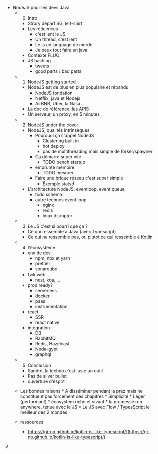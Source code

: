 * NodeJS pour les devs Java
	* 0. Intro
		* Strory départ SG, le t-shirt
		* Les réticences
			* c'est lent le JS
			* Un thread, c'est lent
			* Le js un language de merde
			* Je peux tout faire en java
		* Contexte FLUO
		* JS bashing
			* tweets
			* good parts / bad parts
	* 1. NodeJS getting started
		* NodeJS est de plus en plus populaire et répandu
			* NodeJS fondation
			* Netflix, java et Nodejs
			* AirBNB, Uber, la Nasa...
		* La doc de référence, les APIS
        * Un serveur, un proxy, en 5 minutes
	* 2. NodeJS under the cover
		* NodeJS, qualités intrinsèques
			* Pourquoi ça s'appel NodeJS
				* Clustering built in
				* hot deploy
				* pas de multithreading mais simple de forker/spawner
			* Ca démarre super vite
				* TODO bench startup
			* emprunte mémoire
				* TODO mesurer
			* Faire une brique réseau c'est super simple
				* Exemple statsd
		* L'architecture NodeJS, eventloop, event queue
			* todo schema
			* autre technos event loop
				* nginx
				* redis
				* lmax disruptor
    * 3. Le JS c'est si pourri que ça ?
		* Ce qui ressemble à Java (avec Typescript)
		* Ce qui ne ressemble pas, ou plutot ce qui ressemble à Kotlin
	* 4. l'écosysteme
		* env de dev
			* npm, npx et yarn
			* prettier
			* sonarqube
		* fwk web
			* nest, koa, ...
		* prod ready?
			* serverless
			* docker
			* paas
			* instrumentation
		* react
			* SSR
			* react native
		* integration
			* DB
			* RabbitMQ
			* Redis, Hazelcast
			* Node-gypt
			* graphql
    * 5. Conclusion
		* Sandro, la techno c'est juste un outil
		* Pas de silver bullet
		* ouverture d'esprit


    * Les bonnes raisons
			* A disséminer pendant la prez mais ne constituent pas forcément des chapitres
				* Simplicité
				* Léger (performant)
				* écosystem riche et vivant
				* la promesse run anywhere, tenue avec le JS
				* Le JS avec Flow / TypesScript le meilleur des 2 mondes
	* ressources
		* [https://gi-no.github.io/kotlin-is-like-typescript/](https://gi-no.github.io/kotlin-is-like-typescript/)
	
	
√